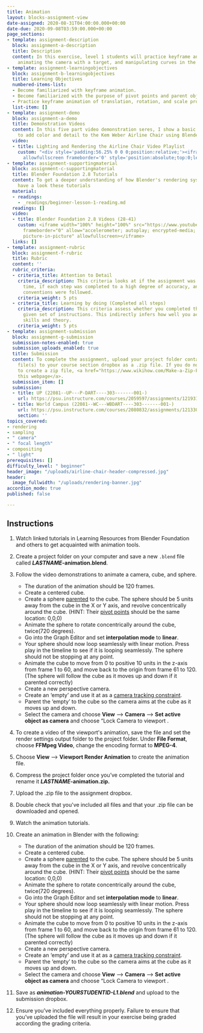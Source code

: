 ```yaml
---
title: Animation
layout: blocks-assignment-view
date-assigned: 2020-08-31T04:00:00.000+00:00
date-due: 2020-09-08T03:59:00.000+00:00
page_sections:
- template: assignment-description
  block: assignment-a-description
  title: Description
  content: In this exercise, level 1 students will practice keyframe animation, parenting,
    animating the camera with a target, and manipulating curves in the graph editor.
- template: assignment-learningobjectives
  block: assignment-b-learningobjectives
  title: Learning Objectives
  numbered-items-list:
  - Become familiarized with keyframe animation.
  - Become familiarized with the purpose of pivot points and parent objects.
  - Practice keyframe animation of translation, rotation, and scale properties.
  list-item: []
- template: assignment-demo
  block: assignment-a-demo
  title: Demonstration Videos
  content: In this five part video demonstration seres, I show a basic texturing workflow
    to add color and detail to the Kem Weber Airline Chair using Blender 2.8.
  video:
  - title: Lighting and Rendering the Airline Chair Video Playlist
    custom: "<div style='padding:56.25% 0 0 0;position:relative;'><iframe src='https://vimeo.com/showcase/7520325/embed'
      allowfullscreen frameborder='0' style='position:absolute;top:0;left:0;width:100%;height:100%;'></iframe></div>"
- template: assignment-supportingmaterial
  block: assignment-c-supportingmaterial
  title: Blender Foundation 2.8 Tutorials
  content: To get a deeper understanding of how Blender's rendering system works,
    have a look these tutorials
  material:
  - readings:
    - _readings/beginner-lesson-1-reading.md
  readings: []
  video:
  - title: Blender Foundation 2.8 Videos (28-41)
    custom: <iframe width="100%" height="100%" src="https://www.youtube-nocookie.com/embed/videoseries?list=PLa1F2ddGya_-UvuAqHAksYnB0qL9yWDO6"
      frameborder="0" allow="accelerometer; autoplay; encrypted-media; gyroscope;
      picture-in-picture" allowfullscreen></iframe>
  links: []
- template: assignment-rubric
  block: assignment-f-rubric
  title: Rubric
  content: ''
  rubric_criteria:
  - criteria_title: Attention to Detail
    criteria_description: This criteria looks at if the assignment was submitted on
      time, if each step was completed to a high degree of accuracy, and if file naming
      conventions were followed.
    criteria_weight: 5 pts
  - criteria_title: Learning by doing (Completed all steps)
    criteria_description: This criteria assess whether you completed the assignment's
      given set of instructions. This indirectly infers how well you acquired foundational
      skills and theory.
    criteria_weight: 5 pts
- template: assignment-submission
  block: assignment-g-submission
  submission-notes-enabled: true
  submission_uploads_enabled: true
  title: Submission
  content: To complete the assignment, upload your project folder containing your
    file(s) to your course section dropbox as a .zip file. If you do not know how
    to create a zip file, <a href="https://www.wikihow.com/Make-a-Zip-File" title="">see
    this webpage</a>.
  submission_item: []
  submission:
  - title: UP (22081--UP---P-DART----303-------001-)
    url: https://psu.instructure.com/courses/2059597/assignments/12193175
  - title: World Campus (22081--WC---WBDART----303-------001-)
    url: https://psu.instructure.com/courses/2080832/assignments/12133053
    section: ''
topics_covered:
- rendering
- sampling
- " camera"
- " focal length"
- compositing
- " light"
prerequisites: []
difficulty_level: " beginner"
header_image: "/uploads/airline-chair-header-compressed.jpg"
header:
  image_fullwidth: "/uploads/rendering-banner.jpg"
accordion_mode: true
published: false

---
```

## Instructions

1. Watch linked tutorials in Learning Resources from Blender Foundation and others to get acquainted with animation tools.
2. Create a project folder on your computer and save a new `.blend` file called **_LASTNAME_-animation.blend**.
3. Follow the video demonstrations to animate a camera, cube, and sphere.
   * The duration of the animation should be 120 frames.
   * Create a centered cube.
   * Create a sphere [parented](https://www.youtube.com/watch?v=kd1O0oqQ3Uw) to the cube. The sphere should be 5 units away from the cube in the X or Y axis, and revolve concentrically around the cube. (HINT: Their [pivot points](https://www.versluis.com/2016/05/how-to-set-the-origin-pivot-point-in-blender/) should be the same location: 0,0,0)
   * Animate the sphere to rotate concentrically around the cube, twice(720 degrees).
   * Go into the Graph Editor and set **interpolation mode** to **linear**.
   * Your sphere should now loop seamlessly with linear motion. Press play in the timeline to see if it is looping seamlessly. The sphere should not be stopping at any point.
   * Animate the cube to move from 0 to positive 10 units in the z-axis from frame 1 to 60, and move back to the origin from frame 61 to 120. (The sphere will follow the cube as it moves up and down if it parented correctly)
   * Create a new perspective camera.
   * Create an ‘empty’ and use it at as a [camera tracking constraint](https://www.youtube.com/watch?v=ageV_llb0Hk).
   * Parent the ‘empty’ to the cube so the camera aims at the cube as it moves up and down.
   * Select the camera and choose **View** ⟶ **Camera** ⟶ **Set active object as camera** and choose “Lock Camera to viewport .
4. To create a video of the viewport's animation, save the file and set the render settings output folder to the project folder. Under **File Format**, choose **FFMpeg Video**, change the encoding format to **MPEG-4**.
5. Choose **View** ⟶ **Viewport Render Animation** to create the animation file.
6. Compress the project folder once you’ve completed the tutorial and rename it **_LASTNAME_-animation.zip.**
7. Upload the .zip file to the assignment dropbox.
8. Double check that you've included all files and that your .zip file can be downloaded and opened.

1. Watch the animation tutorials.
2. Create an animation in Blender with the following:
   * The duration of the animation should be 120 frames.
   * Create a centered cube.
   * Create a sphere [parented](https://www.youtube.com/watch?v=kd1O0oqQ3Uw) to the cube. The sphere should be 5 units away from the cube in the X or Y axis, and revolve concentrically around the cube. (HINT: Their [pivot points](https://www.versluis.com/2016/05/how-to-set-the-origin-pivot-point-in-blender/) should be the same location: 0,0,0)
   * Animate the sphere to rotate concentrically around the cube, twice(720 degrees).
   * Go into the Graph Editor and set **interpolation mode** to **linear**.
   * Your sphere should now loop seamlessly with linear motion. Press play in the timeline to see if it is looping seamlessly. The sphere should not be stopping at any point.
   * Animate the cube to move from 0 to positive 10 units in the z-axis from frame 1 to 60, and move back to the origin from frame 61 to 120. (The sphere will follow the cube as it moves up and down if it parented correctly)
   * Create a new perspective camera.
   * Create an ‘empty’ and use it at as a [camera tracking constraint](https://www.youtube.com/watch?v=ageV_llb0Hk).
   * Parent the ‘empty’ to the cube so the camera aims at the cube as it moves up and down.
   * Select the camera and choose **View** ⟶ **Camera** ⟶ **Set active object as camera** and choose “Lock Camera to viewport .
3. Save as **_animation-YOURSTUDENTID-L1.blend_** and upload to the submission dropbox.
4. Ensure you’ve included everything properly. Failure to ensure that you’ve uploaded the file will result in your exercise being graded according the grading criteria.